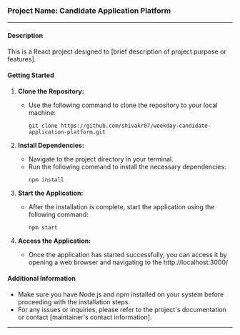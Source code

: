 ### Project Name: Candidate Application Platform
---

#### Description
This is a React project designed to [brief description of project purpose or features].

#### Getting Started

1. **Clone the Repository:**
   - Use the following command to clone the repository to your local machine:
     ```
     git clone https://github.com/shivakr07/weekday-candidate-application-platform.git
     ```

2. **Install Dependencies:**
   - Navigate to the project directory in your terminal.
   - Run the following command to install the necessary dependencies:
     ```
     npm install
     ```

3. **Start the Application:**
   - After the installation is complete, start the application using the following command:
     ```
     npm start
     ```

4. **Access the Application:**
   - Once the application has started successfully, you can access it by opening a web browser and navigating to the  http://localhost:3000/

#### Additional Information
- Make sure you have Node.js and npm installed on your system before proceeding with the installation steps.
- For any issues or inquiries, please refer to the project's documentation or contact [maintainer's contact information].

---

